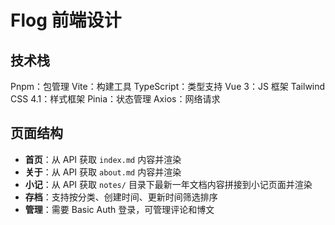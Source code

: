 # Flog 前端设计

## 技术栈

Pnpm：包管理
Vite：构建工具
TypeScript：类型支持
Vue 3：JS 框架
Tailwind CSS 4.1：样式框架
Pinia：状态管理
Axios：网络请求

## 页面结构

- **首页**：从 API 获取 `index.md` 内容并渲染
- **关于**：从 API 获取 `about.md` 内容并渲染
- **小记**：从 API 获取 `notes/` 目录下最新一年文档内容拼接到小记页面并渲染
- **存档**：支持按分类、创建时间、更新时间筛选排序
- **管理**：需要 Basic Auth 登录，可管理评论和博文
